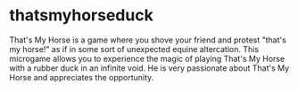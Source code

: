 # thatsmyhorseduck
That's My Horse is a game where you shove your friend and protest "that's my horse!" as if in some sort of unexpected equine altercation. This microgame allows you to experience the magic of playing That's My Horse with a rubber duck in an infinite void. He is very passionate about That's My Horse and appreciates the opportunity.
